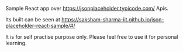 Sample React app over https://jsonplaceholder.typicode.com/ Apis.

Its built can be seen at https://saksham-sharma-iit.github.io/json-placeholder-react-sample/#/

It is for self practise purpose only. Please feel free to use it for personal learning.
